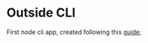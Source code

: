 # Outside CLI

First node cli app, created following this [guide](https://timber.io/blog/creating-a-real-world-cli-app-with-node/);
